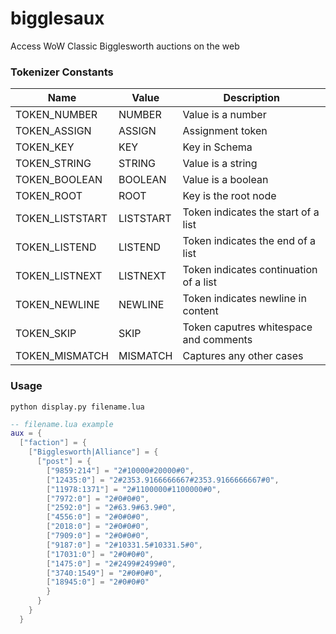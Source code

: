 # bigglesaux
Access WoW Classic Bigglesworth auctions on the web

### Tokenizer Constants

|Name|Value|Description|
|---|---|---|
|TOKEN_NUMBER|NUMBER|Value is a number|
|TOKEN_ASSIGN|ASSIGN|Assignment token|
|TOKEN_KEY|KEY|Key in Schema|
|TOKEN_STRING|STRING|Value is a string|
|TOKEN_BOOLEAN|BOOLEAN|Value is a boolean|
|TOKEN_ROOT|ROOT|Key is the root node|
|TOKEN_LISTSTART|LISTSTART|Token indicates the start of a list|
|TOKEN_LISTEND|LISTEND|Token indicates the end of a list|
|TOKEN_LISTNEXT|LISTNEXT|Token indicates continuation of a list|
|TOKEN_NEWLINE|NEWLINE|Token indicates newline in content|
|TOKEN_SKIP|SKIP|Token caputres whitespace and comments|
|TOKEN_MISMATCH|MISMATCH|Captures any other cases|

### Usage

`python display.py filename.lua`

```lua
-- filename.lua example
aux = {
  ["faction"] = {
    ["Bigglesworth|Alliance"] = {
      ["post"] = {
        ["9859:214"] = "2#10000#20000#0",
        ["12435:0"] = "2#2353.9166666667#2353.9166666667#0",
        ["11978:1371"] = "2#1100000#1100000#0",
        ["7972:0"] = "2#0#0#0",
        ["2592:0"] = "2#63.9#63.9#0",
        ["4556:0"] = "2#0#0#0",
        ["2018:0"] = "2#0#0#0",
        ["7909:0"] = "2#0#0#0",
        ["9187:0"] = "2#10331.5#10331.5#0",
        ["17031:0"] = "2#0#0#0",
        ["1475:0"] = "2#2499#2499#0",
        ["3740:1549"] = "2#0#0#0",
        ["18945:0"] = "2#0#0#0"
        }
      }
    }
  }
```
